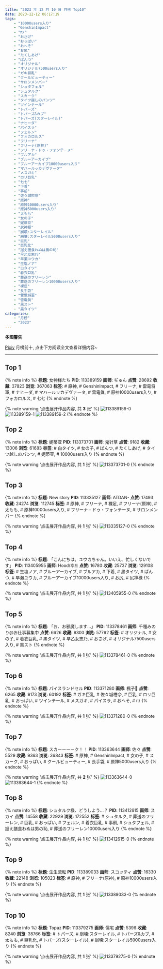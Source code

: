 ```yaml
---
title: "2023 年 12 月 10 日 月榜 Top10"
date: 2023-12-12 06:17:19
tags:
    - "10000users入り"
    - "GenshinImpact"
    - "π/"
    - "おさげ"
    - "おっぱい"
    - "おへそ"
    - "お尻"
    - "たくしあげ"
    - "ぱんつ"
    - "オリジナル"
    - "オリジナル7500users入り"
    - "ガキ巨乳"
    - "クールビューティー"
    - "サロンメンバー"
    - "シュタフェル"
    - "シュタルク"
    - "スカーク"
    - "タイツ越しのパンツ"
    - "ツインテール"
    - "トパーズ"
    - "トパーズ&カブ"
    - "トパーズ(スターレイル)"
    - "ナヒーダ"
    - "パイスラ"
    - "フェルン"
    - "フォカロルス"
    - "フリーナ"
    - "フリーナ(原神)"
    - "フリーナ・ドゥ・フォンテーヌ"
    - "ブルアカ"
    - "ブルーアーカイブ"
    - "ブルーアーカイブ10000users入り"
    - "マハールッカデヴァータ"
    - "メスガキ"
    - "ロリ巨乳"
    - "七七"
    - "下着"
    - "事前"
    - "佐々城柑奈"
    - "原神"
    - "原神10000users入り"
    - "原神5000users入り"
    - "太もも"
    - "女の子"
    - "妮蒂亚"
    - "尻神様"
    - "崩壊:スターレイル"
    - "崩壊:スターレイル5000users入り"
    - "巨乳"
    - "巨乳化"
    - "据え膳食わぬは男の恥"
    - "早乙女志乃"
    - "早瀬ユウカ"
    - "生塩ノア"
    - "白タイツ"
    - "着衣巨乳"
    - "葬送のフリーレン"
    - "葬送のフリーレン10000users入り"
    - "裸足"
    - "長手袋"
    - "雷電将軍"
    - "雷電眞"
    - "黒スト"
    - "黒タイツ"
categories:
    - "月榜"
    - "2023"
---
```


<i class="fa fa-triangle-exclamation"></i>**多图警告**<i class="fa fa-triangle-exclamation"></i>

[Pixiv](https://www.pixiv.net/) 月榜前十, 点击下方阅读全文查看详细内容~

<!-- more -->

---

## Top 1

{% note info %}
**标题**: 女神様たち
**PID**: 113389159 **画师**: ぢゅん
**点赞**: 28692 **收藏**: 37823 **浏览**: 367063
**标签**: # 原神, # GenshinImpact, # フリーナ, # 雷電将軍, # ナヒーダ, # マハールッカデヴァータ, # 雷電眞, # 原神10000users入り, # フォカロルス, # 七七
{% endnote %}

{% note warning '点击展开作品内容, 共 **3** 张' %}
![113389159-0](https://i.pixiv.re/img-original/img/2023/11/14/00/00/47/113389159_p0.jpg)
![113389159-1](https://i.pixiv.re/img-original/img/2023/11/14/00/00/47/113389159_p1.jpg)
![113389159-2](https://i.pixiv.re/img-original/img/2023/11/14/00/00/47/113389159_p2.jpg)
{% endnote %}

## Top 2

{% note info %}
**标题**: 妮蒂亚
**PID**: 113373701 **画师**: 鬼针草
**点赞**: 9182 **收藏**: 13006 **浏览**: 61683
**标签**: # 白タイツ, # 女の子, # ぱんつ, # たくしあげ, # タイツ越しのパンツ, # 妮蒂亚, # 10000users入り
{% endnote %}

{% note warning '点击展开作品内容, 共 **1** 张' %}
![113373701-0](https://i.pixiv.re/img-original/img/2023/11/13/11/31/15/113373701_p0.jpg)
{% endnote %}

## Top 3

{% note info %}
**标题**: New story
**PID**: 113335127 **画师**: ATDAN-
**点赞**: 17493 **收藏**: 24274 **浏览**: 112745
**标签**: # 原神, # フリーナ, # 裸足, # フリーナ(原神), # 太もも, # 原神10000users入り, # フリーナ・ドゥ・フォンテーヌ, # サロンメンバー
{% endnote %}

{% note warning '点击展开作品内容, 共 **1** 张' %}
![113335127-0](https://i.pixiv.re/img-original/img/2023/11/12/02/22/12/113335127_p0.jpg)
{% endnote %}

## Top 4

{% note info %}
**标题**: 「こんにちは。ユウカちゃん。いいえ、忙しくないです」
**PID**: 113405955 **画师**: Hood/후드
**点赞**: 16780 **收藏**: 25737 **浏览**: 129108
**标签**: # 生塩ノア, # ブルーアーカイブ, # ブルアカ, # 下着, # 黒タイツ, # ぱんつ, # 早瀬ユウカ, # ブルーアーカイブ10000users入り, # お尻, # 尻神様
{% endnote %}

{% note warning '点击展开作品内容, 共 **1** 张' %}
![113405955-0](https://i.pixiv.re/img-original/img/2023/11/14/19/54/54/113405955_p0.png)
{% endnote %}

## Top 5

{% note info %}
**标题**: 「お、お邪魔します…」
**PID**: 113378461 **画师**: 千種みのり@お仕事募集中
**点赞**: 6626 **收藏**: 9300 **浏览**: 57792
**标签**: # オリジナル, # 女の子, # 着衣巨乳, # 黒タイツ, # 早乙女志乃, # おさげ, # オリジナル7500users入り, # 黒スト
{% endnote %}

{% note warning '点击展开作品内容, 共 **1** 张' %}
![113378461-0](https://i.pixiv.re/img-original/img/2023/11/13/17/12/39/113378461_p0.jpg)
{% endnote %}

## Top 6

{% note info %}
**标题**: パイスランドセル
**PID**: 113371280 **画师**: 楓子🍁
**点赞**: 6265 **收藏**: 9173 **浏览**: 60192
**标签**: # ガキ巨乳, # 佐々城柑奈, # 巨乳, # ロリ巨乳, # おっぱい, # ツインテール, # メスガキ, # パイスラ, # おへそ, # π/
{% endnote %}

{% note warning '点击展开作品内容, 共 **1** 张' %}
![113371280-0](https://i.pixiv.re/img-original/img/2023/11/13/08/00/01/113371280_p0.jpg)
{% endnote %}

## Top 7

{% note info %}
**标题**: スカーーーーク！！
**PID**: 113363644 **画师**: 佐々
**点赞**: 5529 **收藏**: 9363 **浏览**: 36843
**标签**: # 原神, # GenshinImpact, # 女の子, # スカーク, # おっぱい, # クールビューティー, # 長手袋, # 原神5000users入り
{% endnote %}

{% note warning '点击展开作品内容, 共 **2** 张' %}
![113363644-0](https://i.pixiv.re/img-original/img/2023/11/13/00/00/08/113363644_p0.jpg)
![113363644-1](https://i.pixiv.re/img-original/img/2023/11/13/00/00/08/113363644_p1.jpg)
{% endnote %}

## Top 8

{% note info %}
**标题**: シュタルク様、どうしよう…？
**PID**: 113412615 **画师**: スカイ
**点赞**: 14558 **收藏**: 22929 **浏览**: 172552
**标签**: # シュタルク, # 葬送のフリーレン, # 巨乳, # おっぱい, # フェルン, # 着衣巨乳, # 事前, # シュタフェル, # 据え膳食わぬは男の恥, # 葬送のフリーレン10000users入り
{% endnote %}

{% note warning '点击展开作品内容, 共 **1** 张' %}
![113412615-0](https://i.pixiv.re/img-original/img/2023/11/14/23/55/43/113412615_p0.jpg)
{% endnote %}

## Top 9

{% note info %}
**标题**: 生生流転
**PID**: 113389033 **画师**: スコッティ
**点赞**: 16330 **收藏**: 22148 **浏览**: 105023
**标签**: # 原神, # フリーナ(原神), # 原神10000users入り
{% endnote %}

{% note warning '点击展开作品内容, 共 **1** 张' %}
![113389033-0](https://i.pixiv.re/img-original/img/2023/11/14/00/00/14/113389033_p0.jpg)
{% endnote %}

## Top 10

{% note info %}
**标题**: Topaz
**PID**: 113379275 **画师**: 儒宅
**点赞**: 5396 **收藏**: 8240 **浏览**: 38766
**标签**: # トパーズ, # 崩壊:スターレイル, # トパーズ&カブ, # 太もも, # 巨乳化, # トパーズ(スターレイル), # 崩壊:スターレイル5000users入り
{% endnote %}

{% note warning '点击展开作品内容, 共 **1** 张' %}
![113379275-0](https://i.pixiv.re/img-original/img/2023/11/13/18/00/04/113379275_p0.jpg)
{% endnote %}
